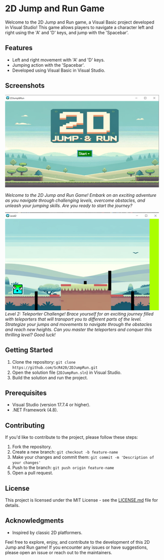 
# 2D Jump and Run Game

Welcome to the 2D Jump and Run game, a Visual Basic project developed in Visual Studio! This game allows players to navigate a character left and right using the 'A' and 'D' keys, and jump with the 'Spacebar'.

## Features

- Left and right movement with 'A' and 'D' keys.
- Jumping action with the 'Spacebar'.
- Developed using Visual Basic in Visual Studio.

## Screenshots

![Start Screen](https://github.com/ScR420/2DJumpRun/raw/79ef225e39404ea7141541058d14f9084b05b639/sources/start%20(1).png)

*Welcome to the 2D Jump and Run Game! Embark on an exciting adventure as you navigate through challenging levels, overcome obstacles, and unleash your jumping skills. Are you ready to start the journey?*


![Gameplay Screenshot 2](https://github.com/ScR420/2DJumpRun/blob/e0035a78ff8bb68b1b3218db57d7aa999fcbd039/sources/start%20(2).png)
*Level 2: Teleporter Challenge! Brace yourself for an exciting journey filled with teleporters that will transport you to different parts of the level. Strategize your jumps and movements to navigate through the obstacles and reach new heights. Can you master the teleporters and conquer this thrilling level? Good luck!*

## Getting Started

1. Clone the repository: `git clone https://github.com/ScR420/2DJumpRun.git`
2. Open the solution file (`2DJumpRun.sln`) in Visual Studio.
3. Build the solution and run the project.

## Prerequisites

- Visual Studio (version 17.7.4 or higher).
- .NET Framework (4.8).

## Contributing

If you'd like to contribute to the project, please follow these steps:

1. Fork the repository.
2. Create a new branch: `git checkout -b feature-name`
3. Make your changes and commit them: `git commit -m 'Description of your changes'`
4. Push to the branch: `git push origin feature-name`
5. Open a pull request.

## License

This project is licensed under the MIT License - see the [LICENSE.md](LICENSE.md) file for details.

## Acknowledgments

- Inspired by classic 2D platformers.

Feel free to explore, enjoy, and contribute to the development of this 2D Jump and Run game! If you encounter any issues or have suggestions, please open an issue or reach out to the maintainers.


